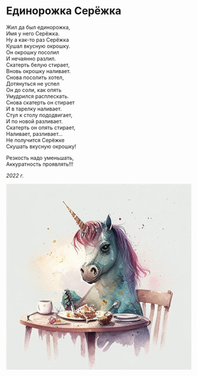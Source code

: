 # Единорожка Серёжка

Жил да был единорожка,  
Имя у него Серёжка.  
Ну а как-то раз Серёжка  
Кушал вкусную окрошку.  
Он окрошку посолил  
И нечаянно разлил.  
Скатерть белую стирает,  
Вновь окрошку наливает.  
Снова посолить хотел,  
Дотянуться не успел  
Он до соли, как опять  
Умудрился расплескать.  
Снова скатерть он стирает  
И в тарелку наливает.  
Стул к столу пододвигает,  
И по новой разливает.  
Скатерть он опять стирает,  
Наливает, разливает...  
Не получится Серёжке  
Скушать вкусную окрошку!  

Резкость надо уменьшать,  
Аккуратность проявлять!!!

*2022 г.*

![Единорожка Сережка](../images/unicorn.jpg)
